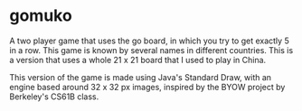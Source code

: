 # gomuko
A two player game that uses the go board, in which you try to get exactly 5 in a row.
This game is known by several names in different countries.  This is a version that uses 
a whole 21 x 21 board that I used to play in China.

This version of the game is made using Java's Standard Draw, with an engine based around 32 x 32 px images, inspired by the BYOW project by Berkeley's CS61B class.
